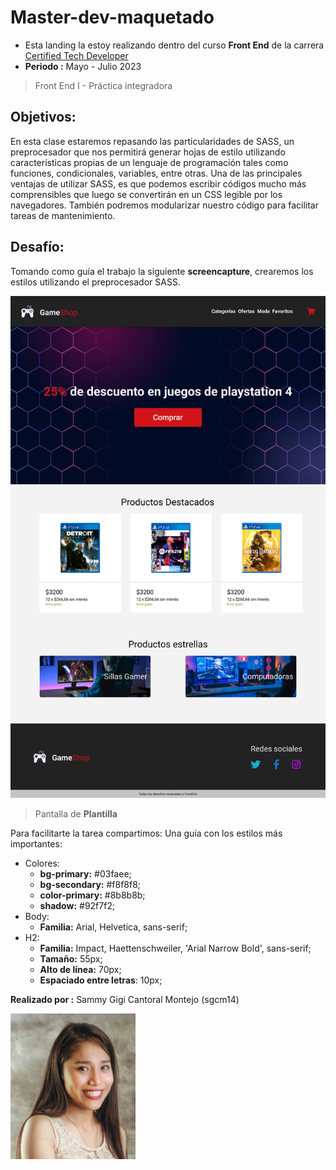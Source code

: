 Master-dev-maquetado
=============
- Esta landing la estoy realizando dentro del curso **Front End** de la carrera [Certified Tech Developer](https://www.digitalhouse.com/ar/productos/programacion/certified-tech-developer "Certified Tech Developer") 
- **Periodo :** Mayo - Julio 2023
> Front End I - Práctica integradora


**Objetivos:**
--------------
 En esta clase estaremos repasando las particularidades de SASS, un preprocesador que nos permitirá generar hojas de estilo utilizando características propias de un lenguaje de programación tales como funciones, condicionales, variables, entre otras.
Una de las principales ventajas de utilizar SASS, es que podemos escribir códigos mucho más comprensibles que luego se convertirán en un CSS legible por los navegadores.
También podremos modularizar nuestro código para facilitar tareas de mantenimiento.


**Desafío:**
------------

 Tomando como guía el trabajo la siguiente **screencapture**, crearemos los estilos utilizando el preprocesador SASS.

  ![](https://raw.githubusercontent.com/sgcm14/0523-C02-game-shop-maquetado/main/dise%C3%B1o/Desktop.png)
> Pantalla de **Plantilla**

Para facilitarte la tarea compartimos:
Una guía con los estilos más importantes:
- Colores:
    - **bg-primary:** #03faee;
    - **bg-secondary:** #f8f8f8;
    - **color-primary:** #8b8b8b;
    - **shadow:** #92f7f2;
- Body:
     - **Familia:** Arial, Helvetica, sans-serif;
- H2:
    - **Familia:** Impact, Haettenschweiler, 'Arial Narrow Bold', sans-serif;
    - **Tamaño:** 55px;
    - **Alto de línea:** 70px;
    - **Espaciado entre letras**: 10px;


**Realizado por :** Sammy Gigi Cantoral Montejo (sgcm14)

<img src ="https://raw.githubusercontent.com/sgcm14/sgcm14/main/sammy.jpg" width="200">